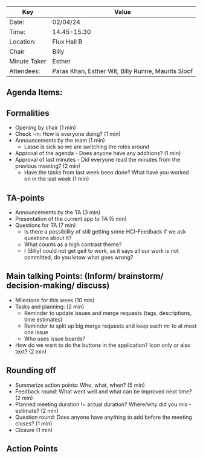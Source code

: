 | Key          | Value                                                            |
|--------------|------------------------------------------------------------------|
| Date:        | 02/04/24                                                         |
| Time:        | 14.45-15.30                                                      |
| Location:    | Flux Hall B                                                      |
| Chair        | Billy                                                           |
| Minute Taker | Esther                                                        |
| Attendees:   | Paras Khan, Esther Wit, Billy Runne, Maurits Sloof |

Agenda Items:
-
Formalities
-
- Opening by chair (1 min)
- Check -in: How is everyone doing? (1 min)
- Announcements by the team (1 min)
    - Lasse is sick so we are switching the roles around
- Approval of the agenda - Does anyone have any additions? (1 min)
- Approval of last minutes - Did everyone read the minutes from the previous meeting? (2 min)
    - Have the tasks from last week been done? What have you worked on in the last week (1 min)

TA-points
-
- Announcements by the TA (3 min)
- Presentation of the current app to TA (5 min)
- Questions for TA (7 min)
    - Is there a possibility of still getting some HCI-Feedback if we ask questions about it?
    - What counts as a high contrast theme?
    - I (Billy) could not get geit to work, as it says all our work is not committed, do you know what goes wrong?

Main talking Points: (Inform/ brainstorm/ decision-making/ discuss)
-
- Milestone for this week (10 min)
- Tasks and planning: (2 min)
    - Reminder to update issues and merge requests (tags, descriptions, time estimates)
    - Reminder to split up big merge requests and keep each mr to at most one issue
    - Who uses issue boards?
- How do we want to do the buttons in the application? Icon only or also text? (2 min)

Rounding off
-
- Summarize action points: Who, what, when? (5 min)
- Feedback round: What went well and what can be improved next time? (2 min)
- Planned meeting duration != actual duration? Where/why did you mis -estimate? (2 min)
- Question round: Does anyone have anything to add before the meeting closes? (1 min)
- Closure (1 min)

Action Points
-
